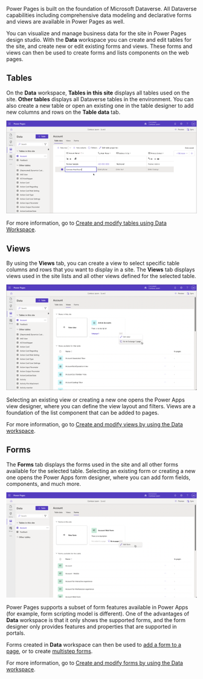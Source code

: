 Power Pages is built on the foundation of Microsoft Dataverse. All Dataverse capabilities including comprehensive data modeling and declarative forms and views are available in Power Pages as well.

You can visualize and manage business data for the site in Power Pages design studio. With the **Data** workspace you can create and edit tables for the site, and create new or edit existing forms and views. These forms and views can then be used to create forms and lists components on the web pages.

## Tables

On the **Data** workspace, **Tables in this site** displays all tables used on the site. **Other tables** displays all Dataverse tables in the environment. You can also create a new table or open an existing one in the table designer to add new columns and rows on the **Table data** tab.

![Screenshot of Data workspace in Power Pages design studio.](../media/5-power-pages-tables.png)

For more information, go to [Create and modify tables using Data Workspace](/power-pages/configure/data-workspace-tables).

## Views

By using the **Views** tab, you can create a view to select specific table columns and rows that you want to display in a site. The **Views** tab displays views used in the site lists and all other views defined for the selected table. 

![Screenshot of Table views functionality in Power Pages design studio.](../media/5-power-pages-views.png)

Selecting an existing view or creating a new one opens the Power Apps view designer, where you can define the view layout and filters. Views are a foundation of the list component that can be added to pages.

For more information, go to [Create and modify views by using the Data workspace](/power-pages/configure/data-workspace-views).

## Forms

The **Forms** tab displays the forms used in the site and all other forms available for the selected table. Selecting an existing form or creating a new one opens the Power Apps form designer, where you can add form fields, components, and much more.

![image-20221001001648447](../media/5-power-pages-forms.png)

Power Pages supports a subset of form features available in Power Apps (for example, form scripting model is different). One of the advantages of **Data** workspace is that it only shows the supported forms, and the form designer only provides features and properties that are supported in portals. 

Forms created in **Data** workspace can then be used to [add a form to a page](/power-pages/getting-started/add-form), or to create [multistep forms](/power-pages/getting-started/multistep-forms).

For more information, go to [Create and modify forms by using the Data workspace](/power-pages/configure/data-workspace-forms).
